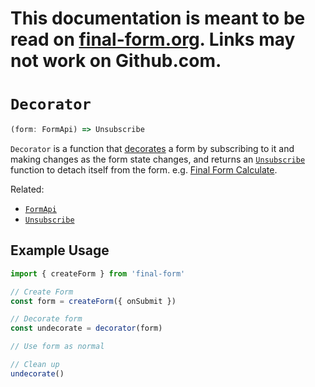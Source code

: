 # This documentation is meant to be read on [final-form.org](https://final-form.org/docs/final-form/types/Decorator). Links may not work on Github.com.

# `Decorator`

<!-- prettier-ignore -->
```ts
(form: FormApi) => Unsubscribe
```

`Decorator` is a function that [decorates](https://en.wikipedia.org/wiki/Decorator_pattern) a form by subscribing to it and making changes as the form state changes, and returns an [`Unsubscribe`](Unsubscribe) function to detach itself from the form. e.g. [Final Form Calculate](https://github.com/final-form/final-form-calculate).

Related:

- [`FormApi`](FormApi)
- [`Unsubscribe`](Unsubscribe)

## Example Usage

```js
import { createForm } from 'final-form'

// Create Form
const form = createForm({ onSubmit })

// Decorate form
const undecorate = decorator(form)

// Use form as normal

// Clean up
undecorate()
```
